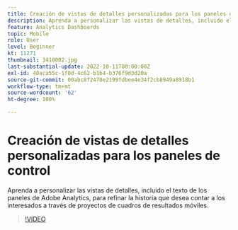 ```yaml
---
title: Creación de vistas de detalles personalizadas para los paneles de control
description: Aprenda a personalizar las vistas de detalles, incluido el texto de los paneles de Adobe Analytics, para refinar la historia que desea contar a los interesados a través de proyectos de cuadros de resultados móviles.
feature: Analytics Dashboards
topic: Mobile
role: User
level: Beginner
kt: 11271
thumbnail: 3410002.jpg
last-substantial-update: 2022-10-11T00:00:00Z
exl-id: 40aca55c-1f0d-4c62-b1b4-b376f9d3d20a
source-git-commit: 00abc8f2470e2199fdbee4e34f2cb8949a8918b1
workflow-type: tm+mt
source-wordcount: '62'
ht-degree: 100%

---
```


# Creación de vistas de detalles personalizadas para los paneles de control

Aprenda a personalizar las vistas de detalles, incluido el texto de los paneles de Adobe Analytics, para refinar la historia que desea contar a los interesados a través de proyectos de cuadros de resultados móviles.

>[!VIDEO](https://video.tv.adobe.com/v/3413786/?quality=12&learn=on&captions=spa)
